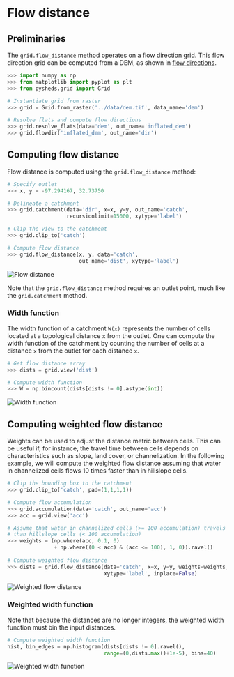 # Flow distance

## Preliminaries

The `grid.flow_distance` method operates on a flow direction grid. This flow direction grid can be computed from a DEM, as shown in [flow directions](https://mdbartos.github.io/pysheds/flow-directions.html).

```python
>>> import numpy as np
>>> from matplotlib import pyplot as plt
>>> from pysheds.grid import Grid

# Instantiate grid from raster
>>> grid = Grid.from_raster('../data/dem.tif', data_name='dem')

# Resolve flats and compute flow directions
>>> grid.resolve_flats(data='dem', out_name='inflated_dem')
>>> grid.flowdir('inflated_dem', out_name='dir')
```

## Computing flow distance

Flow distance is computed using the `grid.flow_distance` method:

```python
# Specify outlet
>>> x, y = -97.294167, 32.73750

# Delineate a catchment
>>> grid.catchment(data='dir', x=x, y=y, out_name='catch',
                   recursionlimit=15000, xytype='label')

# Clip the view to the catchment
>>> grid.clip_to('catch')

# Compute flow distance
>>> grid.flow_distance(x, y, data='catch',
                       out_name='dist', xytype='label')
```

![Flow distance](https://s3.us-east-2.amazonaws.com/pysheds/img/flow_distance.png)

Note that the `grid.flow_distance` method requires an outlet point, much like the `grid.catchment` method.

### Width function

The width function of a catchment `W(x)` represents the number of cells located at a topological distance `x` from the outlet. One can compute the width function of the catchment by counting the number of cells at a distance `x` from the outlet for each distance `x`.

```python
# Get flow distance array
>>> dists = grid.view('dist')

# Compute width function
>>> W = np.bincount(dists[dists != 0].astype(int))
```

![Width function](https://s3.us-east-2.amazonaws.com/pysheds/img/width_function.png)

## Computing weighted flow distance

Weights can be used to adjust the distance metric between cells. This can be useful if, for instance, the travel time between cells depends on characteristics such as slope, land cover, or channelization. In the following example, we will compute the weighted flow distance assuming that water in channelized cells flows 10 times faster than in hillslope cells.

```python
# Clip the bounding box to the catchment
>>> grid.clip_to('catch', pad=(1,1,1,1))

# Compute flow accumulation
>>> grid.accumulation(data='catch', out_name='acc')
>>> acc = grid.view('acc')

# Assume that water in channelized cells (>= 100 accumulation) travels 10 times faster
# than hillslope cells (< 100 accumulation)
>>> weights = (np.where(acc, 0.1, 0)
               + np.where((0 < acc) & (acc <= 100), 1, 0)).ravel()
                
# Compute weighted flow distance
>>> dists = grid.flow_distance(data='catch', x=x, y=y, weights=weights,
                               xytype='label', inplace=False)
```

![Weighted flow distance](https://s3.us-east-2.amazonaws.com/pysheds/img/weighted_flow_distance.png)

### Weighted width function

Note that because the distances are no longer integers, the weighted width function must bin the input distances.

```python
# Compute weighted width function
hist, bin_edges = np.histogram(dists[dists != 0].ravel(),
                               range=(0,dists.max()+1e-5), bins=40)
```

![Weighted width function](https://s3.us-east-2.amazonaws.com/pysheds/img/weighted_width_function.png)
